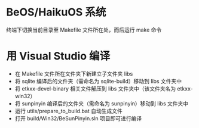 # BeOS/HaikuOS 系统

终端下切换当前目录至 Makefile 文件所在处，而后运行 make 命令


# 用 Visual Studio 编译

+ 在 Makefile 文件所在文件夹下新建立子文件夹 libs
+ 将 sqlite 编译后的文件夹（需命名为 sqlite-build）移动到 libs 文件夹中
+ 将 etkxx-devel-binary 相关文件解压到 libs 文件夹中（该文件夹名为 etkxx-win32）
+ 将 sunpinyin 编译后的文件夹（需命名为 sunpinyin）移动到 libs 文件夹中
+ 运行 utils/prepare_to_build.bat 自动生成文件
+ 打开 build/Win32/BeSunPinyin.sln 项目即可进行编译

